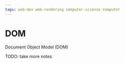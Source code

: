 ```yaml
---
tags: web-dev web-rendering computer-science computer
---
```


# DOM

Document Object Model (DOM)

TODO: take more notes
